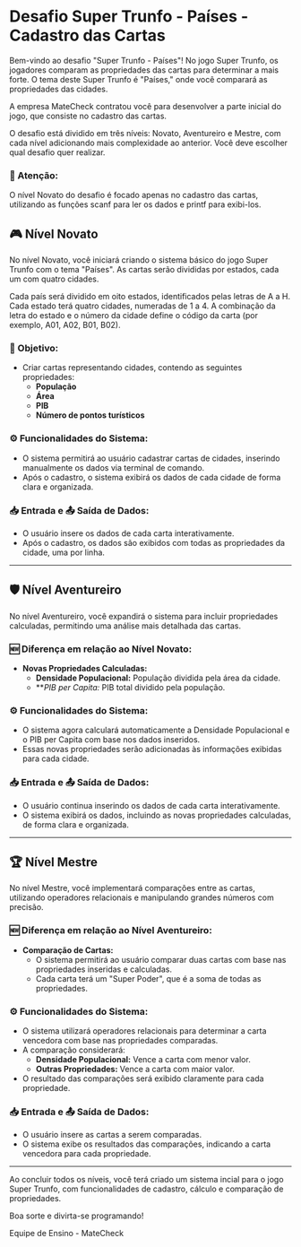 # Desafio Super Trunfo - Países - Cadastro das Cartas

Bem-vindo ao desafio "Super Trunfo - Países"! No jogo Super Trunfo, os jogadores comparam as propriedades das cartas para determinar a mais forte. O tema deste Super Trunfo é "Países," onde você comparará as propriedades das cidades.

A empresa MateCheck contratou você para desenvolver a parte inicial do jogo, que consiste no cadastro das cartas.

O desafio está dividido em três níveis: Novato, Aventureiro e Mestre, com cada nível adicionando mais complexidade ao anterior. Você deve escolher qual desafio quer realizar.

### 🚨 Atenção: 
O nível Novato do desafio é focado apenas no cadastro das cartas, utilizando as funções scanf para ler os dados e printf para exibi-los.

## 🎮 Nível Novato

No nível Novato, você iniciará criando o sistema básico do jogo Super Trunfo com o tema "Países". As cartas serão divididas por estados, cada um com quatro cidades. 

Cada país será dividido em oito estados, identificados pelas letras de A a H. Cada estado terá quatro cidades, numeradas de 1 a 4. A combinação da letra do estado e o número da cidade define o código da carta (por exemplo, A01, A02, B01, B02).

### 🚩 Objetivo:
- Criar cartas representando cidades, contendo as seguintes propriedades:
  - **População**
  - **Área**
  - **PIB**
  - **Número de pontos turísticos**
  
### ⚙️ Funcionalidades do Sistema:
- O sistema permitirá ao usuário cadastrar cartas de cidades, inserindo manualmente os dados via terminal de comando.
- Após o cadastro, o sistema exibirá os dados de cada cidade de forma clara e organizada.

### 📥 Entrada e 📤 Saída de Dados:
- O usuário insere os dados de cada carta interativamente.
- Após o cadastro, os dados são exibidos com todas as propriedades da cidade, uma por linha.

---

## 🛡️ Nível Aventureiro

No nível Aventureiro, você expandirá o sistema para incluir propriedades calculadas, permitindo uma análise mais detalhada das cartas.

### 🆕 Diferença em relação ao Nível Novato:
- **Novas Propriedades Calculadas:**
  - **Densidade Populacional:** População dividida pela área da cidade.
  - ***PIB per Capita:* PIB total dividido pela população.

### ⚙️ Funcionalidades do Sistema:
- O sistema agora calculará automaticamente a Densidade Populacional e o PIB per Capita com base nos dados inseridos.
- Essas novas propriedades serão adicionadas às informações exibidas para cada cidade.

### 📥 Entrada e 📤 Saída de Dados:
- O usuário continua inserindo os dados de cada carta interativamente.
- O sistema exibirá os dados, incluindo as novas propriedades calculadas, de forma clara e organizada.

---

## 🏆 Nível Mestre

No nível Mestre, você implementará comparações entre as cartas, utilizando operadores relacionais e manipulando grandes números com precisão.

### 🆕 Diferença em relação ao Nível Aventureiro:
- **Comparação de Cartas:**
  - O sistema permitirá ao usuário comparar duas cartas com base nas propriedades inseridas e calculadas.
  - Cada carta terá um "Super Poder", que é a soma de todas as propriedades.
  
### ⚙️ Funcionalidades do Sistema:
- O sistema utilizará operadores relacionais para determinar a carta vencedora com base nas propriedades comparadas.
- A comparação considerará:
  - **Densidade Populacional:** Vence a carta com menor valor.
  - **Outras Propriedades:** Vence a carta com maior valor.
- O resultado das comparações será exibido claramente para cada propriedade.

### 📥 Entrada e 📤 Saída de Dados:
- O usuário insere as cartas a serem comparadas.
- O sistema exibe os resultados das comparações, indicando a carta vencedora para cada propriedade.

---

Ao concluir todos os níveis, você terá criado um sistema incial para o jogo Super Trunfo, com funcionalidades de cadastro, cálculo e comparação de propriedades. 

Boa sorte e divirta-se programando!

Equipe de Ensino - MateCheck
